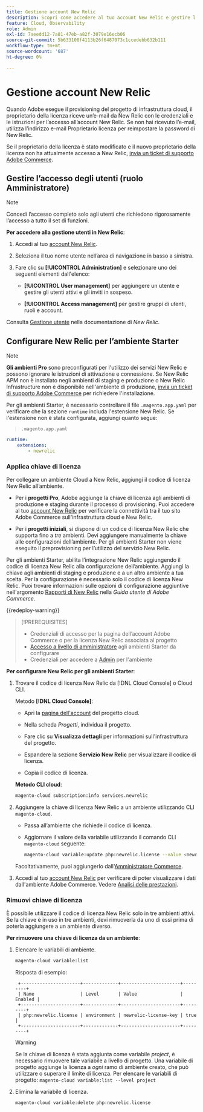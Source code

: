 ```yaml
---
title: Gestione account New Relic
description: Scopri come accedere al tuo account New Relic e gestire l’accesso, le integrazioni e l’utilizzo degli strumenti per il progetto Adobe Commerce on Cloud Infrastructure.
feature: Cloud, Observability
role: Admin
exl-id: 7aeedd12-7a81-47eb-a82f-3079e16ecb06
source-git-commit: 5b633108f4113b26f6487073c1ccedebb632b111
workflow-type: tm+mt
source-wordcount: '687'
ht-degree: 0%

---
```


# Gestione account New Relic

Quando Adobe esegue il provisioning del progetto di infrastruttura cloud, il proprietario della licenza riceve un’e-mail da New Relic con le credenziali e le istruzioni per l’accesso all’account New Relic. Se non hai ricevuto l’e-mail, utilizza l’indirizzo e-mail Proprietario licenza per reimpostare la password di New Relic.

Se il proprietario della licenza è stato modificato e il nuovo proprietario della licenza non ha attualmente accesso a New Relic, [invia un ticket di supporto Adobe Commerce](https://experienceleague.adobe.com/docs/commerce-knowledge-base/kb/help-center-guide/magento-help-center-user-guide.html?lang=it#submit-ticket).

## Gestire l’accesso degli utenti (ruolo Amministratore)

>[!NOTE]
>
>Concedi l’accesso completo solo agli utenti che richiedono rigorosamente l’accesso a tutto il set di funzioni.

**Per accedere alla gestione utenti in New Relic**:

1. Accedi al tuo [account New Relic](https://login.newrelic.com/login).

1. Seleziona il tuo nome utente nell’area di navigazione in basso a sinistra.

1. Fare clic su **[!UICONTROL Administration]** e selezionare uno dei seguenti elementi dall&#39;elenco:

   - **[!UICONTROL User management]** per aggiungere un utente e gestire gli utenti attivi e gli inviti in sospeso.

   - **[!UICONTROL Access management]** per gestire gruppi di utenti, ruoli e account.

Consulta [Gestione utente](https://docs.newrelic.com/docs/accounts/accounts-billing/new-relic-one-user-management/user-management-ui-and-tasks/) nella documentazione di _New Relic_.

## Configurare New Relic per l’ambiente Starter

>[!NOTE]
>
>**Gli ambienti Pro** sono preconfigurati per l&#39;utilizzo dei servizi New Relic e possono ignorare le istruzioni di attivazione e connessione. Se New Relic APM non è installato negli ambienti di staging e produzione o New Relic Infrastructure non è disponibile nell&#39;ambiente di produzione, [invia un ticket di supporto Adobe Commerce](https://experienceleague.adobe.com/docs/commerce-knowledge-base/kb/help-center-guide/magento-help-center-user-guide.html?lang=it#submit-ticket) per richiedere l&#39;installazione.

Per gli ambienti Starter, è necessario controllare il file `.magento.app.yaml` per verificare che la sezione `runtime` includa l&#39;estensione New Relic. Se l&#39;estensione non è stata configurata, aggiungi quanto segue:

> `.magento.app.yaml`

```yaml
runtime:
    extensions:
        - newrelic
```

### Applica chiave di licenza

Per collegare un ambiente Cloud a New Relic, aggiungi il codice di licenza New Relic all’ambiente.

- Per i **progetti Pro**, Adobe aggiunge la chiave di licenza agli ambienti di produzione e staging durante il processo di provisioning. Puoi accedere al tuo [account New Relic](https://login.newrelic.com/login) per verificare la connettività tra il tuo sito Adobe Commerce sull&#39;infrastruttura cloud e New Relic.

- Per i **progetti iniziali**, si dispone di un codice di licenza New Relic che supporta fino a _tre_ ambienti. Devi aggiungere manualmente la chiave alle configurazioni dell’ambiente. Per gli ambienti Starter non viene eseguito il preprovisioning per l’utilizzo del servizio New Relic.

Per gli ambienti Starter, abilita l’integrazione New Relic aggiungendo il codice di licenza New Relic alla configurazione dell’ambiente. Aggiungi la chiave agli ambienti di staging e produzione e a un altro ambiente a tua scelta. Per la configurazione è necessario solo il codice di licenza New Relic. Puoi trovare informazioni sulle opzioni di configurazione aggiuntive nell&#39;argomento [Rapporti di New Relic](https://experienceleague.adobe.com/docs/commerce-admin/config/general/new-relic-reporting.html?lang=it) nella _Guida utente di Adobe Commerce_.

{{redeploy-warning}}

>[!PREREQUISITES]
>
>- Credenziali di accesso per la pagina dell’account Adobe Commerce o per la licenza New Relic associata al progetto
>- [Accesso a livello di amministratore](../project/user-access.md) agli ambienti Starter da configurare
>- Credenziali per accedere a [Admin](https://experienceleague.adobe.com/docs/commerce-admin/systems/user-accounts/permissions.html?lang=it) per l&#39;ambiente

**Per configurare New Relic per gli ambienti Starter**:

1. Trovare il codice di licenza New Relic da [!DNL Cloud Console] o Cloud CLI.

   Metodo **[!DNL Cloud Console]**:

   - Apri la [pagina dell&#39;account](https://accounts.magento.cloud/user) del progetto cloud.

   - Nella scheda _Progetti_, individua il progetto.

   - Fare clic su **Visualizza dettagli** per informazioni sull&#39;infrastruttura del progetto.

   - Espandere la sezione **Servizio New Relic** per visualizzare il codice di licenza.

   - Copia il codice di licenza.

   **Metodo CLI cloud**:

   ```bash
   magento-cloud subscription:info services.newrelic
   ```

1. Aggiungere la chiave di licenza New Relic a un ambiente utilizzando CLI `magento-cloud`.

   - Passa all’ambiente che richiede il codice di licenza.
   - Aggiornare il valore della variabile utilizzando il comando CLI `magento-cloud` seguente:

     ```bash
     magento-cloud variable:update php:newrelic.license --value <newrelic-license-key>
     ```

   Facoltativamente, puoi aggiungerlo dall&#39;[Amministratore Commerce](https://experienceleague.adobe.com/docs/commerce-admin/start/reporting/new-relic-reporting.html?lang=it#step-3%3A-configure-your-store).

1. Accedi al tuo [account New Relic](https://login.newrelic.com/login) per verificare di poter visualizzare i dati dall&#39;ambiente Adobe Commerce. Vedere [Analisi delle prestazioni](investigate-performance.md).

### Rimuovi chiave di licenza

È possibile utilizzare il codice di licenza New Relic solo in tre ambienti attivi. Se la chiave è in uso in tre ambienti, devi rimuoverla da uno di essi prima di poterla aggiungere a un ambiente diverso.

**Per rimuovere una chiave di licenza da un ambiente**:

1. Elencare le variabili di ambiente.

   ```bash
   magento-cloud variable:list
   ```

   Risposta di esempio:

   ```
    +----------------------+-------------+----------------------+---------+
    | Name                 | Level       | Value                | Enabled |
    +----------------------+-------------+----------------------+---------+
    | php:newrelic.license | environment | newrelic-license-key | true    |
    +----------------------+-------------+----------------------+---------+
   ```

   >[!WARNING]
   >
   >Se la chiave di licenza è stata aggiunta come variabile _project_, è necessario rimuovere tale variabile a livello di progetto. Una variabile di progetto aggiunge la licenza a _ogni_ ramo di ambiente creato, che può utilizzare o superare il limite di licenza. Per elencare le variabili di progetto: `magento-cloud variable:list --level project`

1. Elimina la variabile di licenza.

   ```bash
   magento-cloud variable:delete php:newrelic.license
   ```
